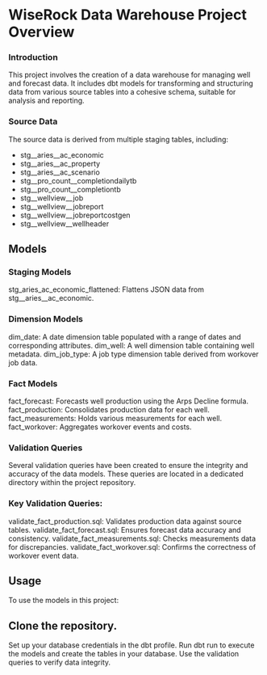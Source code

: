 # WiseRock Data Warehouse Project Overview
### Introduction
This project involves the creation of a data warehouse for managing well and forecast data. It includes dbt models for transforming and structuring data from various source tables into a cohesive schema, suitable for analysis and reporting.

### Source Data
The source data is derived from multiple staging tables, including:

- stg__aries__ac_economic
- stg__aries__ac_property
- stg__aries__ac_scenario
- stg__pro_count__completiondailytb
- stg__pro_count__completiontb
- stg__wellview__job
- stg__wellview__jobreport
- stg__wellview__jobreportcostgen
- stg__wellview__wellheader
    
## Models
### Staging Models
stg_aries_ac_economic_flattened: Flattens JSON data from stg__aries__ac_economic.

### Dimension Models
dim_date: A date dimension table populated with a range of dates and corresponding attributes.
dim_well: A well dimension table containing well metadata.
dim_job_type: A job type dimension table derived from workover job data.

### Fact Models
fact_forecast: Forecasts well production using the Arps Decline formula.
fact_production: Consolidates production data for each well.
fact_measurements: Holds various measurements for each well.
fact_workover: Aggregates workover events and costs.

### Validation Queries
Several validation queries have been created to ensure the integrity and accuracy of the data models. These queries are located in a dedicated directory within the project repository.

### Key Validation Queries:
validate_fact_production.sql: Validates production data against source tables.
validate_fact_forecast.sql: Ensures forecast data accuracy and consistency.
validate_fact_measurements.sql: Checks measurements data for discrepancies.
validate_fact_workover.sql: Confirms the correctness of workover event data.

## Usage
To use the models in this project:

## Clone the repository.
Set up your database credentials in the dbt profile.
Run dbt run to execute the models and create the tables in your database.
Use the validation queries to verify data integrity.
